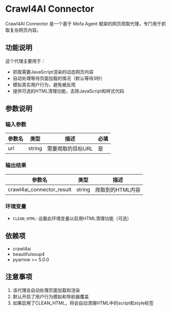 
# Crawl4AI Connector

Crawl4AI Connector 是一个基于 Mofa Agent 框架的网页爬取代理，专门用于抓取复杂网页内容。

## 功能说明

这个代理主要用于：
- 抓取需要JavaScript渲染的动态网页内容
- 自动处理等待页面加载的情况（默认等待3秒）
- 模拟真实用户行为，避免被反爬
- 提供可选的HTML清理功能，去除JavaScript和样式代码

## 参数说明

### 输入参数
| 参数名 | 类型 | 描述 | 必填 |
|--------|------|------|------|
| url | string | 需要爬取的目标URL | 是 |

### 输出结果
| 参数名 | 类型 | 描述 |
|--------|------|------|
| crawl4ai_connector_result | string | 爬取到的HTML内容 |

### 环境变量
- `CLEAN_HTML`: 设置此环境变量以启用HTML清理功能（可选）

## 依赖项
- crawl4ai
- beautifulsoup4
- pyarrow >= 5.0.0

## 注意事项
1. 该代理会自动处理页面加载和渲染
2. 默认开启了用户行为模拟和导航器覆盖
3. 如果启用了CLEAN_HTML，将会自动清理HTML中的script和style标签
```

